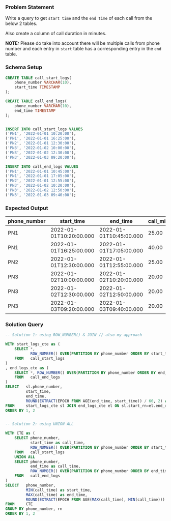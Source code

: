 ### Problem Statement

Write a query to get `start time` and the `end time` of each call from the below 2 tables. 

Also create a column of call duration in minutes. 

**NOTE:** Please do take into account there will be multiple calls from phone number and each entry in `start` table has a corresponding entry in the `end` table.


### Schema Setup

```sql
CREATE TABLE call_start_logs(
    phone_number VARCHAR(10),
    start_time TIMESTAMP
);

CREATE TABLE call_end_logs(
    phone_number VARCHAR(10),
    end_time TIMESTAMP
);


INSERT INTO call_start_logs VALUES
('PN1', '2022-01-01 10:20:00'),
('PN1', '2022-01-01 16:25:00'),
('PN2', '2022-01-01 12:30:00'),
('PN3', '2022-01-02 10:00:00'),
('PN3', '2022-01-02 12:30:00'),
('PN3', '2022-01-03 09:20:00');

INSERT INTO call_end_logs VALUES
('PN1', '2022-01-01 10:45:00'),
('PN1', '2022-01-01 17:05:00'),
('PN2', '2022-01-01 12:55:00'),
('PN3', '2022-01-02 10:20:00'),
('PN3', '2022-01-02 12:50:00'),
('PN3', '2022-01-03 09:40:00');
```


### Expected Output

phone_number |	start_time |	end_time |	call_minutes |
--|--|--|--|
PN1 |	2022-01-01T10:20:00.000 |	2022-01-01T10:45:00.000 |	25.00 |
PN1 |	2022-01-01T16:25:00.000 |	2022-01-01T17:05:00.000 |	40.00 |
PN2 |	2022-01-01T12:30:00.000 |	2022-01-01T12:55:00.000 |	25.00 |
PN3 |	2022-01-02T10:00:00.000 |	2022-01-02T10:20:00.000 |	20.00 |
PN3 |	2022-01-02T12:30:00.000 |	2022-01-02T12:50:00.000 |	20.00 |
PN3 |	2022-01-03T09:20:00.000 |	2022-01-03T09:40:00.000 |	20.00 |


### Solution Query

```sql
-- Solution 1: using ROW_NUMBER() & JOIN // also my approach

WITH start_logs_cte as (
    SELECT *, 
           ROW_NUMBER() OVER(PARTITION BY phone_number ORDER BY start_time) as start_rn
    FROM   call_start_logs
)
, end_logs_cte as (
    SELECT *, ROW_NUMBER() OVER(PARTITION BY phone_number ORDER BY end_time) as end_rn
    FROM   call_end_logs
)
SELECT   sl.phone_number, 
         start_time, 
         end_time, 
         ROUND(EXTRACT(EPOCH FROM AGE(end_time, start_time)) / 60, 2) as call_minutes
FROM     start_logs_cte sl JOIN end_logs_cte el ON sl.start_rn=el.end_rn and sl.phone_number=el.phone_number
ORDER BY 1, 2


-- Solution 2: using UNION ALL

WITH CTE as (
    SELECT phone_number,
           start_time as call_time, 
           ROW_NUMBER() OVER(PARTITION BY phone_number ORDER BY start_time) as rn
    FROM   call_start_logs
    UNION ALL
    SELECT phone_number,
           end_time as call_time, 
           ROW_NUMBER() OVER(PARTITION BY phone_number ORDER BY end_time) as rn
    FROM   call_end_logs
)
SELECT   phone_number,
         MIN(call_time) as start_time,
         MAX(call_time) as end_time,
         ROUND(EXTRACT(EPOCH FROM AGE(MAX(call_time), MIN(call_time))) / 60, 2) as call_minutes
FROM     CTE
GROUP BY phone_number, rn
ORDER BY 1, 2
```
